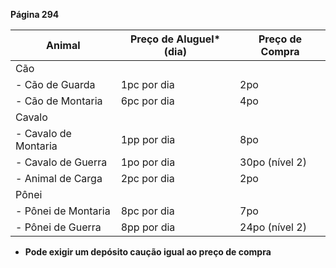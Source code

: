 
**Página 294**

| Animal               | Preço de Aluguel* (dia) | Preço de Compra |
| -------------------- | ----------------------- | --------------- |
| Cão                  |                         |                 |
| - Cão de Guarda      | 1pc por dia             | 2po             |
| - Cão de Montaria    | 6pc por dia             | 4po             |
| Cavalo               |                         |                 |
| - Cavalo de Montaria | 1pp por dia             | 8po             |
| - Cavalo de Guerra   | 1po por dia             | 30po (nível 2)  |
| - Animal de Carga    | 2pc por dia             | 2po             |
| Pônei                |                         |                 |
| - Pônei de Montaria  | 8pc por dia             | 7po             |
| - Pônei de Guerra    | 8pp por dia             | 24po (nível 2)  |
- **Pode exigir um depósito caução igual ao preço de compra**